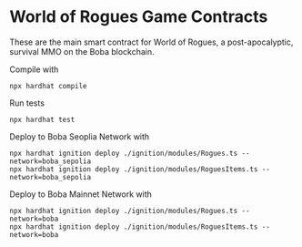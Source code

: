 # World of Rogues Game Contracts

These are the main smart contract for World of Rogues, a post-apocalyptic, survival MMO on the Boba blockchain.

Compile with
```shell
npx hardhat compile
```

Run tests
```shell
npx hardhat test
```

Deploy to Boba Seoplia Network with
```shell
npx hardhat ignition deploy ./ignition/modules/Rogues.ts --network=boba_sepolia
npx hardhat ignition deploy ./ignition/modules/RoguesItems.ts --network=boba_sepolia
```

Deploy to Boba Mainnet Network with
```shell
npx hardhat ignition deploy ./ignition/modules/Rogues.ts --network=boba
npx hardhat ignition deploy ./ignition/modules/RoguesItems.ts --network=boba
```
